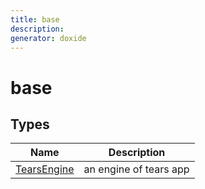 ```yaml
---
title: base
description: 
generator: doxide
---
```



# base



## Types

| Name | Description |
| ---- | ----------- |
| [TearsEngine](TearsEngine/index.md) |  an engine of tears app  |

